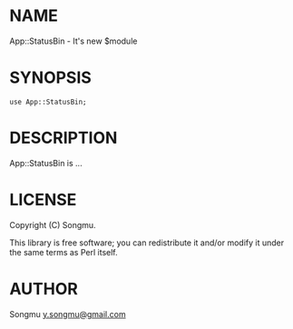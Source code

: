 # NAME

App::StatusBin - It's new $module

# SYNOPSIS

    use App::StatusBin;

# DESCRIPTION

App::StatusBin is ...

# LICENSE

Copyright (C) Songmu.

This library is free software; you can redistribute it and/or modify
it under the same terms as Perl itself.

# AUTHOR

Songmu <y.songmu@gmail.com>
